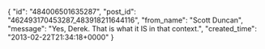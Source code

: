  {
   "id": "484006501635287",
   "post_id": "462493170453287_483918211644116",
   "from_name": "Scott Duncan",
   "message": "Yes, Derek. That is what it IS in that context.",
   "created_time": "2013-02-22T21:34:18+0000"
 }
